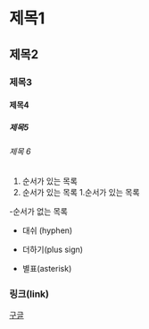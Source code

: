 # 제목1

## 제목2

### 제목3

#### 제목4

##### 제목5

###### 제목 6

1. 순서가 있는 목록
2. 순서가 있는 목록
   1.순서가 있는 목록

-순서가 없는 목록
- 대쉬 (hyphen)
+ 더하기(plus sign)
* 별표(asterisk)

### 링크(link)
[구글](https://www.gogle.com)
